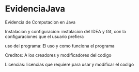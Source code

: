 # EvidenciaJava
Evidencia de Computacion en Java

Instalacion y configuracion:
  instalacion del IDEA y Git, con la configuraciones que el usuario prefiera
  
uso del programa:
  El uso y como funciona el programa
  
Creditos:
  A los creadores y modificadores del codigo
  
Licencias:
  licencias que requiere para usar y modificar el codigo
